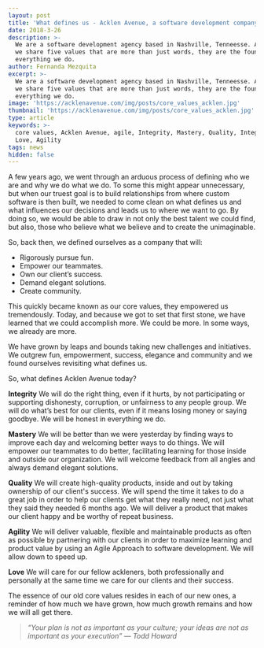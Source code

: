 ```yaml
---
layout: post
title: 'What defines us - Acklen Avenue, a software development company'
date: 2018-3-26
description: >-
  We are a software development agency based in Nashville, Tenneesse. At Acklen
  we share five values that are more than just words, they are the foundation of
  everything we do. 
author: Fernanda Mezquita
excerpt: >-
  We are a software development agency based in Nashville, Tenneesse. At Acklen
  we share five values that are more than just words, they are the foundation of
  everything we do. 
image: 'https://acklenavenue.com/img/posts/core_values_acklen.jpg'
thumbnail: 'https://acklenavenue.com/img/posts/core_values_acklen.jpg'
type: article
keywords: >-
  core values, Acklen Avenue, agile, Integrity, Mastery, Quality, Integrity,
  Love, Agility
tags: news
hidden: false
---
```


A few years ago, we went through an arduous process of defining who we are and why we do what we do. To some this might appear unnecessary, but when our truest goal is to build relationships from where custom software is then built, we needed to come clean on what defines us and what influences our decisions and leads us to where we want to go. By doing so, we would be able to draw in not only the best talent we could find, but also, those who believe what we believe and to create the unimaginable.

So, back then, we defined ourselves as a company that will: 
 - Rigorously pursue fun.  
 - Empower our teammates. 
 - Own our client’s success. 
 - Demand elegant solutions. 
 - Create community.

This quickly became known as our core values, they empowered us tremendously. Today, and because we got to set that first stone, we have learned that we could accomplish more. We could be more. In some ways, we already are more. 

We have grown by leaps and bounds taking new challenges and initiatives. We outgrew fun, empowerment, success, elegance and community and we found ourselves revisiting what defines us.

So, what defines Acklen Avenue today? 

**Integrity** 
We will do the right thing, even if it hurts, by not participating or supporting dishonesty, corruption, or unfairness to any people group. We will do what’s best for our clients, even if it means losing money or saying goodbye. We will be honest in everything we do.

**Mastery**
We will be better than we were yesterday by finding ways to improve each day and welcoming better ways to do things. We will empower our teammates to do better, facilitating learning for those inside and outside our organization. We will welcome feedback from all angles and always demand elegant solutions.

**Quality**
We will create high-quality products, inside and out by taking ownership of our client's success.
We will spend the time it takes to do a great job in order to help our clients get what they really need, not just what they said they needed 6 months ago. We will deliver a product that makes our client happy and be worthy of repeat business.

**Agility**
We will deliver valuable, flexible and maintainable products as often as possible by partnering with our clients in order to maximize learning and product value by using an Agile Approach to software development. We will allow down to speed up.

**Love**
We will care for our fellow ackleners, both professionally and personally at the same time we care for our clients and their success.

The essence of our old core values resides in each of our new ones, a reminder of how much we have grown, how much growth remains and how we will all get there. 


> *“Your plan is not as important as your culture; your ideas are not as important as your execution” — Todd Howard*

